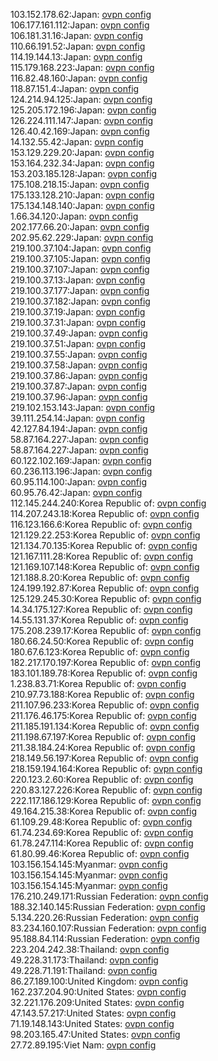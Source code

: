 103.152.178.62:Japan: [ovpn config](vpn/103_152_178_62.ovpn)  
106.177.161.112:Japan: [ovpn config](vpn/106_177_161_112.ovpn)  
106.181.31.16:Japan: [ovpn config](vpn/106_181_31_16.ovpn)  
110.66.191.52:Japan: [ovpn config](vpn/110_66_191_52.ovpn)  
114.19.144.13:Japan: [ovpn config](vpn/114_19_144_13.ovpn)  
115.179.168.223:Japan: [ovpn config](vpn/115_179_168_223.ovpn)  
116.82.48.160:Japan: [ovpn config](vpn/116_82_48_160.ovpn)  
118.87.151.4:Japan: [ovpn config](vpn/118_87_151_4.ovpn)  
124.214.94.125:Japan: [ovpn config](vpn/124_214_94_125.ovpn)  
125.205.172.196:Japan: [ovpn config](vpn/125_205_172_196.ovpn)  
126.224.111.147:Japan: [ovpn config](vpn/126_224_111_147.ovpn)  
126.40.42.169:Japan: [ovpn config](vpn/126_40_42_169.ovpn)  
14.132.55.42:Japan: [ovpn config](vpn/14_132_55_42.ovpn)  
153.129.229.20:Japan: [ovpn config](vpn/153_129_229_20.ovpn)  
153.164.232.34:Japan: [ovpn config](vpn/153_164_232_34.ovpn)  
153.203.185.128:Japan: [ovpn config](vpn/153_203_185_128.ovpn)  
175.108.218.15:Japan: [ovpn config](vpn/175_108_218_15.ovpn)  
175.133.128.210:Japan: [ovpn config](vpn/175_133_128_210.ovpn)  
175.134.148.140:Japan: [ovpn config](vpn/175_134_148_140.ovpn)  
1.66.34.120:Japan: [ovpn config](vpn/1_66_34_120.ovpn)  
202.177.66.20:Japan: [ovpn config](vpn/202_177_66_20.ovpn)  
202.95.62.229:Japan: [ovpn config](vpn/202_95_62_229.ovpn)  
219.100.37.104:Japan: [ovpn config](vpn/219_100_37_104.ovpn)  
219.100.37.105:Japan: [ovpn config](vpn/219_100_37_105.ovpn)  
219.100.37.107:Japan: [ovpn config](vpn/219_100_37_107.ovpn)  
219.100.37.13:Japan: [ovpn config](vpn/219_100_37_13.ovpn)  
219.100.37.177:Japan: [ovpn config](vpn/219_100_37_177.ovpn)  
219.100.37.182:Japan: [ovpn config](vpn/219_100_37_182.ovpn)  
219.100.37.19:Japan: [ovpn config](vpn/219_100_37_19.ovpn)  
219.100.37.31:Japan: [ovpn config](vpn/219_100_37_31.ovpn)  
219.100.37.49:Japan: [ovpn config](vpn/219_100_37_49.ovpn)  
219.100.37.51:Japan: [ovpn config](vpn/219_100_37_51.ovpn)  
219.100.37.55:Japan: [ovpn config](vpn/219_100_37_55.ovpn)  
219.100.37.58:Japan: [ovpn config](vpn/219_100_37_58.ovpn)  
219.100.37.86:Japan: [ovpn config](vpn/219_100_37_86.ovpn)  
219.100.37.87:Japan: [ovpn config](vpn/219_100_37_87.ovpn)  
219.100.37.96:Japan: [ovpn config](vpn/219_100_37_96.ovpn)  
219.102.153.143:Japan: [ovpn config](vpn/219_102_153_143.ovpn)  
39.111.254.14:Japan: [ovpn config](vpn/39_111_254_14.ovpn)  
42.127.84.194:Japan: [ovpn config](vpn/42_127_84_194.ovpn)  
58.87.164.227:Japan: [ovpn config](vpn/58_87_164_227.ovpn)  
58.87.164.227:Japan: [ovpn config](vpn/58_87_164_227.ovpn)  
60.122.102.169:Japan: [ovpn config](vpn/60_122_102_169.ovpn)  
60.236.113.196:Japan: [ovpn config](vpn/60_236_113_196.ovpn)  
60.95.114.100:Japan: [ovpn config](vpn/60_95_114_100.ovpn)  
60.95.76.42:Japan: [ovpn config](vpn/60_95_76_42.ovpn)  
112.145.244.240:Korea Republic of: [ovpn config](vpn/112_145_244_240.ovpn)  
114.207.243.18:Korea Republic of: [ovpn config](vpn/114_207_243_18.ovpn)  
116.123.166.6:Korea Republic of: [ovpn config](vpn/116_123_166_6.ovpn)  
121.129.22.253:Korea Republic of: [ovpn config](vpn/121_129_22_253.ovpn)  
121.134.70.135:Korea Republic of: [ovpn config](vpn/121_134_70_135.ovpn)  
121.167.111.28:Korea Republic of: [ovpn config](vpn/121_167_111_28.ovpn)  
121.169.107.148:Korea Republic of: [ovpn config](vpn/121_169_107_148.ovpn)  
121.188.8.20:Korea Republic of: [ovpn config](vpn/121_188_8_20.ovpn)  
124.199.192.87:Korea Republic of: [ovpn config](vpn/124_199_192_87.ovpn)  
125.129.245.30:Korea Republic of: [ovpn config](vpn/125_129_245_30.ovpn)  
14.34.175.127:Korea Republic of: [ovpn config](vpn/14_34_175_127.ovpn)  
14.55.131.37:Korea Republic of: [ovpn config](vpn/14_55_131_37.ovpn)  
175.208.239.17:Korea Republic of: [ovpn config](vpn/175_208_239_17.ovpn)  
180.66.24.50:Korea Republic of: [ovpn config](vpn/180_66_24_50.ovpn)  
180.67.6.123:Korea Republic of: [ovpn config](vpn/180_67_6_123.ovpn)  
182.217.170.197:Korea Republic of: [ovpn config](vpn/182_217_170_197.ovpn)  
183.101.189.78:Korea Republic of: [ovpn config](vpn/183_101_189_78.ovpn)  
1.238.83.71:Korea Republic of: [ovpn config](vpn/1_238_83_71.ovpn)  
210.97.73.188:Korea Republic of: [ovpn config](vpn/210_97_73_188.ovpn)  
211.107.96.233:Korea Republic of: [ovpn config](vpn/211_107_96_233.ovpn)  
211.176.46.175:Korea Republic of: [ovpn config](vpn/211_176_46_175.ovpn)  
211.185.191.134:Korea Republic of: [ovpn config](vpn/211_185_191_134.ovpn)  
211.198.67.197:Korea Republic of: [ovpn config](vpn/211_198_67_197.ovpn)  
211.38.184.24:Korea Republic of: [ovpn config](vpn/211_38_184_24.ovpn)  
218.149.56.197:Korea Republic of: [ovpn config](vpn/218_149_56_197.ovpn)  
218.159.194.164:Korea Republic of: [ovpn config](vpn/218_159_194_164.ovpn)  
220.123.2.60:Korea Republic of: [ovpn config](vpn/220_123_2_60.ovpn)  
220.83.127.226:Korea Republic of: [ovpn config](vpn/220_83_127_226.ovpn)  
222.117.186.129:Korea Republic of: [ovpn config](vpn/222_117_186_129.ovpn)  
49.164.215.38:Korea Republic of: [ovpn config](vpn/49_164_215_38.ovpn)  
61.109.29.48:Korea Republic of: [ovpn config](vpn/61_109_29_48.ovpn)  
61.74.234.69:Korea Republic of: [ovpn config](vpn/61_74_234_69.ovpn)  
61.78.247.114:Korea Republic of: [ovpn config](vpn/61_78_247_114.ovpn)  
61.80.99.46:Korea Republic of: [ovpn config](vpn/61_80_99_46.ovpn)  
103.156.154.145:Myanmar: [ovpn config](vpn/103_156_154_145.ovpn)  
103.156.154.145:Myanmar: [ovpn config](vpn/103_156_154_145.ovpn)  
103.156.154.145:Myanmar: [ovpn config](vpn/103_156_154_145.ovpn)  
176.210.249.171:Russian Federation: [ovpn config](vpn/176_210_249_171.ovpn)  
188.32.140.145:Russian Federation: [ovpn config](vpn/188_32_140_145.ovpn)  
5.134.220.26:Russian Federation: [ovpn config](vpn/5_134_220_26.ovpn)  
83.234.160.107:Russian Federation: [ovpn config](vpn/83_234_160_107.ovpn)  
95.188.84.114:Russian Federation: [ovpn config](vpn/95_188_84_114.ovpn)  
223.204.242.38:Thailand: [ovpn config](vpn/223_204_242_38.ovpn)  
49.228.31.173:Thailand: [ovpn config](vpn/49_228_31_173.ovpn)  
49.228.71.191:Thailand: [ovpn config](vpn/49_228_71_191.ovpn)  
86.27.189.100:United Kingdom: [ovpn config](vpn/86_27_189_100.ovpn)  
162.237.204.90:United States: [ovpn config](vpn/162_237_204_90.ovpn)  
32.221.176.209:United States: [ovpn config](vpn/32_221_176_209.ovpn)  
47.143.57.217:United States: [ovpn config](vpn/47_143_57_217.ovpn)  
71.19.148.143:United States: [ovpn config](vpn/71_19_148_143.ovpn)  
98.203.165.47:United States: [ovpn config](vpn/98_203_165_47.ovpn)  
27.72.89.195:Viet Nam: [ovpn config](vpn/27_72_89_195.ovpn)  
